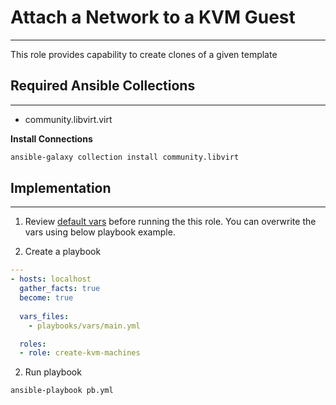 # Attach a Network to a KVM Guest
***
This role provides capability to create clones of a given template

## Required Ansible Collections
***
- community.libvirt.virt

**Install Connections**
```bash
ansible-galaxy collection install community.libvirt
```

## Implementation
***

1. Review [default vars](./defaults/main.yml) before running the this role. You can overwrite the vars using below playbook example.
   
2. Create a playbook
```yaml
---
- hosts: localhost
  gather_facts: true
  become: true
  
  vars_files:
    - playbooks/vars/main.yml

  roles:
  - role: create-kvm-machines
```

2. Run playbook
```bash
ansible-playbook pb.yml
```